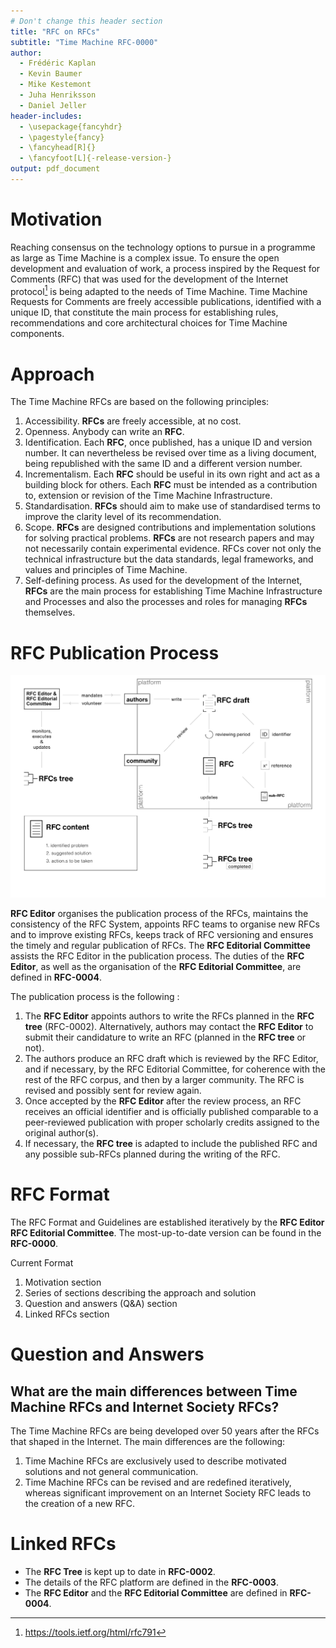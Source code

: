 ```yaml
---
# Don't change this header section
title: "RFC on RFCs"
subtitle: "Time Machine RFC-0000"
author:
  - Frédéric Kaplan
  - Kevin Baumer
  - Mike Kestemont
  - Juha Henriksson
  - Daniel Jeller
header-includes:
  - \usepackage{fancyhdr}
  - \pagestyle{fancy}
  - \fancyhead[R]{}
  - \fancyfoot[L]{-release-version-}
output: pdf_document
---
```


# Motivation

Reaching consensus on the technology options to pursue in a programme as large
as Time Machine is a complex issue. To ensure the open development and
evaluation of work, a process inspired by the Request for Comments (RFC) that
was used for the development of the Internet protocol[^ietf_rfc_791] is being
adapted to the needs of Time Machine. Time Machine Requests for Comments are
freely accessible publications, identified with a unique ID, that constitute the
main process for establishing rules, recommendations and core architectural
choices for Time Machine components.

# Approach

The Time Machine RFCs are based on the following principles:

1. Accessibility. **RFCs** are freely accessible, at no cost.
2. Openness. Anybody can write an **RFC**.
3. Identification. Each **RFC**, once published, has a unique ID and version
   number. It can nevertheless be revised over time as a living document, being
   republished with the same ID and a different version number.
4. Incrementalism. Each **RFC** should be useful in its own right and act as a
   building block for others. Each **RFC** must be intended as a contribution
   to, extension or revision of the Time Machine Infrastructure.
5. Standardisation. **RFCs** should aim to make use of standardised terms to
   improve the clarity level of its recommendation.
6. Scope. **RFCs** are designed contributions and implementation solutions for
   solving practical problems. **RFCs** are not research papers and may not
   necessarily contain experimental evidence. RFCs cover not only the technical
   infrastructure but the data standards, legal frameworks, and values and
   principles of Time Machine.
7. Self-defining process. As used for the development of the Internet, **RFCs**
   are the main process for establishing Time Machine Infrastructure and
   Processes and also the processes and roles for managing **RFCs** themselves.

# RFC Publication Process

![75 % center](rfc_process.jpg)

**RFC Editor** organises the publication process of the RFCs, maintains the
consistency of the RFC System, appoints RFC teams to organise new RFCs and to
improve existing RFCs, keeps track of RFC versioning and ensures the timely and
regular publication of RFCs. The **RFC Editorial Committee** assists the RFC
Editor in the publication process. The duties of the **RFC Editor**, as well as
the organisation of the **RFC Editorial Committee**, are defined in
**RFC-0004**.

The publication process is the following :

1. The **RFC Editor** appoints authors to write the RFCs planned in the **RFC
   tree** (RFC-0002). Alternatively, authors may contact the **RFC Editor** to
   submit their candidature to write an RFC (planned in the **RFC tree** or
   not).
2. The authors produce an RFC draft which is reviewed by the RFC Editor, and if
   necessary, by the RFC Editorial Committee, for coherence with the rest of the
   RFC corpus, and then by a larger community. The RFC is revised and possibly
   sent for review again.
3. Once accepted by the **RFC Editor** after the review process, an RFC receives
   an official identifier and is officially published comparable to a
   peer-reviewed publication with proper scholarly credits assigned to the
   original author(s).
4. If necessary, the **RFC tree** is adapted to include the published RFC and
   any possible sub-RFCs planned during the writing of the RFC.

# RFC Format

The RFC Format and Guidelines are established iteratively by the **RFC Editor**
**RFC Editorial Committee**. The most-up-to-date version can be found in the
**RFC-0000**.

Current Format

1. Motivation section
2. Series of sections describing the approach and solution
3. Question and answers (Q&A) section
4. Linked RFCs section

# Question and Answers

## What are the main differences between Time Machine RFCs and Internet Society RFCs?

The Time Machine RFCs are being developed over 50 years after the RFCs that
shaped in the Internet. The main differences are the following:

1. Time Machine RFCs are exclusively used to describe motivated solutions and
   not general communication.
2. Time Machine RFCs can be revised and are redefined iteratively, whereas
   significant improvement on an Internet Society RFC leads to the creation of a
   new RFC.

# Linked RFCs

- The **RFC Tree** is kept up to date in **RFC-0002**.
- The details of the RFC platform are defined in the **RFC-0003**.
- The **RFC Editor** and the **RFC Editorial Committee** are defined in
  **RFC-0004**.

<!-- Footnote area: Please keep the list of footnotes sorted alphabetically to simplify managing them -->

[^ietf_rfc_791]: <https://tools.ietf.org/html/rfc791>
